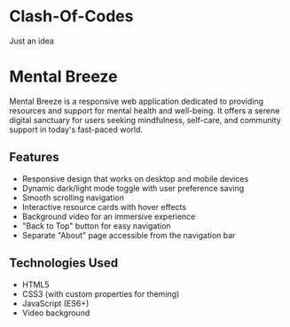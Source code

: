 # Clash-Of-Codes
Just an idea
# Mental Breeze

Mental Breeze is a responsive web application dedicated to providing resources and support for mental health and well-being. It offers a serene digital sanctuary for users seeking mindfulness, self-care, and community support in today's fast-paced world.

## Features

- Responsive design that works on desktop and mobile devices
- Dynamic dark/light mode toggle with user preference saving
- Smooth scrolling navigation
- Interactive resource cards with hover effects
- Background video for an immersive experience
- "Back to Top" button for easy navigation
- Separate "About" page accessible from the navigation bar

## Technologies Used

- HTML5
- CSS3 (with custom properties for theming)
- JavaScript (ES6+)
- Video background



